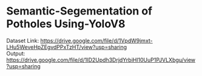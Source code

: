 # Semantic-Segementation of Potholes Using-YoloV8
Dataset Link: https://drive.google.com/file/d/1VpdW9jmxt-LHu5WeveHpZEgvdPPxTzHT/view?usp=sharing <br/>
Output: https://drive.google.com/file/d/1ID2Updh3DrjdYrbiHl10UuP1PJVLXbgu/view?usp=sharing

